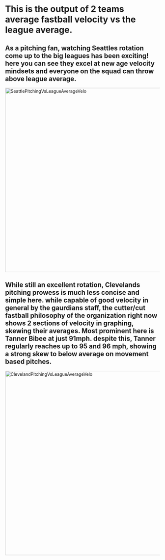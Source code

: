 # This is the output of 2 teams average fastball velocity vs the league average.
## As a pitching fan, watching Seattles rotation come up to the big leagues has been exciting! here you can see they excel at new age velocity mindsets and everyone on the squad can throw above league average.
<img width="1000" height="600" alt="SeattlePitchingVsLeagueAverageVelo" src="https://github.com/user-attachments/assets/304d139e-f6eb-470f-acf0-82325ac78511" />

## While still an excellent rotation, Clevelands pitching prowess is much less concise and simple here. while capable of good velocity in general by the gaurdians staff, the cutter/cut fastball philosophy of the organization right now shows 2 sections of velocity in graphing, skewing their averages. Most prominent here is Tanner Bibee at just 91mph. despite this, Tanner regularly reaches up to 95 and 96 mph, showing a strong skew to below average on movement based pitches.
<img width="1000" height="600" alt="ClevelandPitchingVsLeagueAverageVelo" src="https://github.com/user-attachments/assets/2248ca88-94d0-45ff-8a83-4866891e8ce7" />

